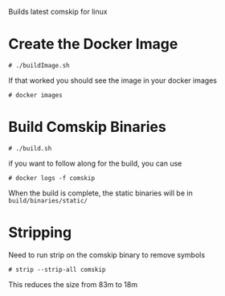 Builds latest comskip for linux

# Create the Docker Image
```# ./buildImage.sh```

If that worked you should see the image in your docker images

```# docker images```

# Build Comskip Binaries
```# ./build.sh```

if you want to follow along for the build, you can use

```# docker logs -f comskip```

When the build is complete, the static binaries will be in ```build/binaries/static/```

# Stripping
Need to run strip on the comskip binary to remove symbols

```
# strip --strip-all comskip
```

This reduces the size from 83m to 18m
